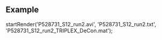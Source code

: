 ## Example
startRender('P528731_S12_run2.avi', 'P528731_S12_run2.txt', 'P528731_S12_run2_TRIPLEX_DeCon.mat');

